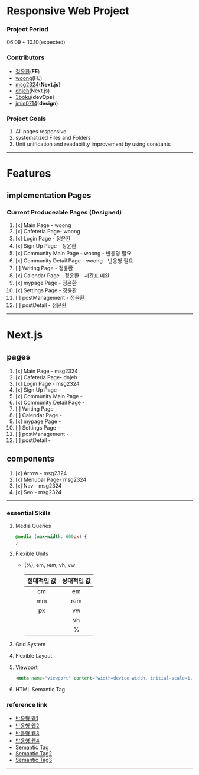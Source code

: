 # Responsive Web Project

### Project Period

06.09 ~ 10.10(expected)

### Contributors

- [정윤환](https://github.com/Torychu)(**FE**)
- [woong](https://github.com/woong12)(FE)
- [msg2324](https://github.com/igiza1213)(**Next.js**)
- [dnjeh](https://github.com/dnjeh)(Next.js)
- [3boku](https://github.com/3boku)(**devOps**)
- [jmin0714](https://github.com/jmin0714)(**design**)

### Project Goals

1. All pages responsive
2. systematized Files and Folders
3. Unit unification and readability improvement by using constants

---

# Features

## implementation Pages

### Current Produceable Pages (Designed)

1. [x] Main Page - woong
2. [x] Cafeteria Page- woong
3. [x] Login Page - 정윤환
4. [x] Sign Up Page - 정윤환
5. [x] Community Main Page - woong - 반응형 필요
6. [x] Community Detail Page - woong - 반응형 필요
7. [ ] Writing Page - 정윤환
8. [x] Calendar Page - 정윤환 - 시간표 미완
9. [x] mypage Page - 정윤환
10. [x] Settings Page - 정윤환
11. [ ] postManagement - 정윤환
12. [ ] postDetail - 정윤환

---

# Next.js

## pages

1. [x] Main Page - msg2324
2. [x] Cafeteria Page- dnjeh
3. [x] Login Page - msg2324
4. [x] Sign Up Page -
5. [x] Community Main Page -
6. [x] Community Detail Page -
7. [ ] Writing Page -
8. [ ] Calendar Page -
9. [x] mypage Page -
10. [ ] Settings Page -
11. [ ] postManagement -
12. [ ] postDetail -

## components

1. [x] Arrow - msg2324
2. [x] Menubar Page- msg2324
3. [x] Nav - msg2324
4. [x] Seo - msg2324

---

### essential Skills

1. Media Queries

   ```css
   @media (max-width: 600px) {
   }
   ```

2. Flexible Units

   - (%), em, rem, vh, vw

     | 절대적인 값 | 상대적인 값 |
     | :---------: | :---------: |
     |     cm      |     em      |
     |     mm      |     rem     |
     |     px      |     vw      |
     |             |     vh      |
     |             |      %      |

3. Grid System
4. Flexible Layout
5. Viewport

   ```html
   <meta name="viewport" content="width=device-width, initial-scale=1.0" />
   ```

6. HTML Semantic Tag

### reference link

- [반응형 웹1](https://nykim.work/84)
- [반응형 웹2](https://velog.io/@uni/CSS-반응형-웹을-만들때-어떤-단위를-쓰는게-좋을까)
- [반응형 웹3](https://www.nextree.co.kr/p8622/)
- [반응형 웹4](https://www.daleseo.com/css-responsive-layouts/)
- [Semantic Tag](https://velog.io/@syoung125/시맨틱-태그-Semantic-Tag-잘-사용하기)
- [Semantic Tag2](https://kutar37.tistory.com/entry/시멘틱-태그-Semantic-Tag)
- [Semantic Tag3](https://developer.mozilla.org/en-US/docs/Glossary/Semantics)

---
